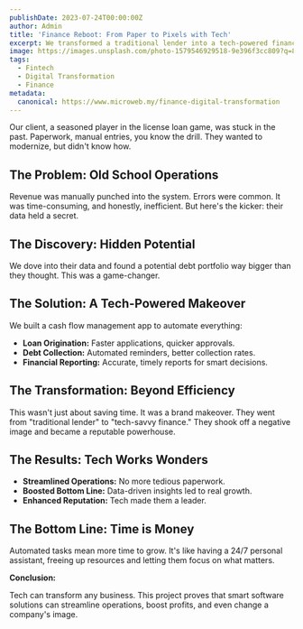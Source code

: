 ```yaml
---
publishDate: 2023-07-24T00:00:00Z
author: Admin
title: 'Finance Reboot: From Paper to Pixels with Tech'
excerpt: We transformed a traditional lender into a tech-powered finance powerhouse. Automated processes, data-driven insights, and a brand makeover.
image: https://images.unsplash.com/photo-1579546929518-9e396f3cc809?q=80&w=2070&auto=format&fit=crop&ixlib=rb-4.0.3&ixid=M3wxMjA3fDB8MHxwaG90by1wYWdlfHx8fGVufDB8fHx8fA%3D%3D
tags:
  - Fintech
  - Digital Transformation
  - Finance
metadata:
  canonical: https://www.microweb.my/finance-digital-transformation
---
```


Our client, a seasoned player in the license loan game, was stuck in the past. Paperwork, manual entries, you know the drill. They wanted to modernize, but didn't know how.

## The Problem: Old School Operations

Revenue was manually punched into the system. Errors were common. It was time-consuming, and honestly, inefficient. But here's the kicker: their data held a secret.

## The Discovery: Hidden Potential

We dove into their data and found a potential debt portfolio way bigger than they thought. This was a game-changer.

## The Solution: A Tech-Powered Makeover

We built a cash flow management app to automate everything:

* **Loan Origination:** Faster applications, quicker approvals.
* **Debt Collection:** Automated reminders, better collection rates.
* **Financial Reporting:** Accurate, timely reports for smart decisions.

## The Transformation: Beyond Efficiency

This wasn't just about saving time. It was a brand makeover. They went from "traditional lender" to "tech-savvy finance." They shook off a negative image and became a reputable powerhouse.

## The Results: Tech Works Wonders

* **Streamlined Operations:** No more tedious paperwork.
* **Boosted Bottom Line:** Data-driven insights led to real growth.
* **Enhanced Reputation:** Tech made them a leader.

## The Bottom Line: Time is Money

Automated tasks mean more time to grow. It's like having a 24/7 personal assistant, freeing up resources and letting them focus on what matters.

**Conclusion:**

Tech can transform any business. This project proves that smart software solutions can streamline operations, boost profits, and even change a company's image.